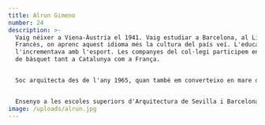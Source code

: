 ```yaml
---
title: Alrun Gimeno
number: 24
description: >-
  Vaig néixer a Viena-Àustria el 1941. Vaig estudiar a Barcelona, al Liceu
  Francès, on aprenc aquest idioma més la cultura del país veí. L'educació,
  l'incrementava amb l'esport. Les companyes del col·legi participem en tornejos
  de bàsquet tant a Catalunya com a França.


  Soc arquitecta des de l'any 1965, quan també em converteixo en mare del Cristian, primer dels meus 5 fills. Projecto i construeixo obres per Catalunya i Osca. Faig disseny de plans d'urbanisme. Participo en concursos d'interiorisme i d'arquitectura sostenible, ja sigui al meu país com a Polònia. Entre maternitat i maternitat, educo els meus fills mantenint viva l'escalfor de la llar. No deixo de jugar a bàsquet, ara ja, en categoria de Lliga Nacional de 1a Divisió. Milloro els idiomes: català, anglès i alemany.


  Ensenyo a les escoles superiors d'Arquitectura de Sevilla i Barcelona. Programo coneixements de sostenibilitat. Porto alumnes per Europa perquè coneguin la realitat, in situ. Ells, aprenen a combregar amb diferents societats i idees. Actitud, que també es dona en la ciutadania de Sitges. I aquesta és l'actitud per la qual lluitem a SITGES GI, i que segueixi "in crescendo". La música, la mantinc viva, practicant cant, a la Coral Arquitectura UPC.
image: /uploads/alrun.jpg
---
```

